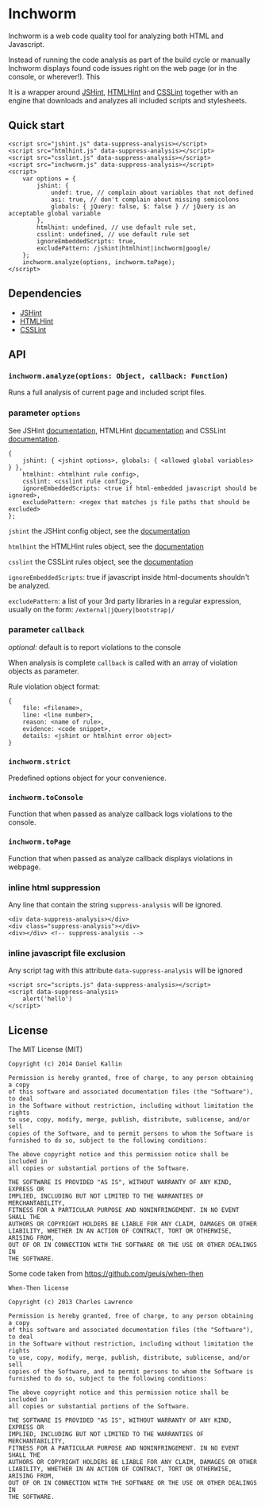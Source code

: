 Inchworm
====================

Inchworm is a web code quality tool for analyzing both HTML and Javascript.

Instead of running the code analysis as part of the build cycle or manually Inchworm displays found code issues right
 on the web page (or in the console, or wherever!). This

It is a wrapper around [JSHint](https://github.com/jshint/jshint/raw/2.x/dist/jshint.js),
[HTMLHint](https://raw.github.com/yaniswang/HTMLHint/master/lib/htmlhint.js) and [CSSLint](https://github.com/stubbornella/csslint) together with an engine that
downloads and analyzes all included scripts and stylesheets.

Quick start
------------

    <script src="jshint.js" data-suppress-analysis></script>
    <script src="htmlhint.js" data-suppress-analysis></script>
    <script src="csslint.js" data-suppress-analysis></script>
    <script src="inchworm.js" data-suppress-analysis></script>
    <script>
        var options = {
            jshint: {
                undef: true, // complain about variables that not defined
                asi: true, // don't complain about missing semicolons
                globals: { jQuery: false, $: false } // jQuery is an acceptable global variable
            },
            htmlhint: undefined, // use default rule set,
            csslint: undefined, // use default rule set
            ignoreEmbeddedScripts: true,
            excludePattern: /jshint|htmlhint|inchworm|google/
        };
        inchworm.analyze(options, inchworm.toPage);
    </script>

Dependencies
------------
*  [JSHint](https://github.com/jshint/jshint/raw/2.x/dist/jshint.js)
*  [HTMLHint](https://raw.github.com/yaniswang/HTMLHint/master/lib/htmlhint.js)
*  [CSSLint](https://raw2.github.com/stubbornella/csslint/master/release/csslint.js)

API
----

### `inchworm.analyze(options: Object, callback: Function)`

Runs a full analysis of current page and included script files.

### parameter `options`

See JSHint [documentation](http://www.jshint.com/docs/options/), HTMLHint [documentation](https://github.com/yaniswang/HTMLHint/wiki/Usage) and CSSLint [documentation](https://github.com/stubbornella/csslint/wiki/Rules).

    {
        jshint: { <jshint options>, globals: { <allowed global variables> } },
        htmlhint: <htmlhint rule config>,
        csslint: <csslint rule config>,
        ignoreEmbeddedScripts: <true if html-embedded javascript should be ignored>,
        excludePattern: <regex that matches js file paths that should be excluded>
    };

`jshint` the JSHint config object, see the [documentation](http://www.jshint.com/docs/options/)

`htmlhint` the HTMLHint rules object, see the [documentation](https://github.com/yaniswang/HTMLHint/wiki/Usage)

`csslint` the CSSLint rules object, see the [documentation](https://github.com/stubbornella/csslint/wiki/Rules)

`ignoreEmbeddedScripts`: true if javascript inside html-documents shouldn't be analyzed.

`excludePattern`: a list of your 3rd party libraries in a regular expression,
usually on the form: `/external|jQuery|bootstrap|/`

### parameter `callback`

_optional_: default is to report violations to the console

When analysis is complete `callback` is called with an array of violation objects as parameter.

Rule violation object format:

    {
        file: <filename>,
        line: <line number>,
        reason: <name of rule>,
        evidence: <code snippet>,
        details: <jshint or htmlhint error object>
    }

### `inchworm.strict`

Predefined options object for your convenience.

### `inchworm.toConsole`

Function that when passed as analyze callback logs violations to the console.

### `inchworm.toPage`

Function that when passed as analyze callback displays violations in webpage.

### inline html suppression

Any line that contain the string `suppress-analysis` will be ignored.

    <div data-suppress-analysis></div>
    <div class="suppress-analysis"></div>
    <div></div> <!-- suppress-analysis -->

### inline javascript file exclusion

Any script tag with this attribute `data-suppress-analysis` will be ignored

    <script src="scripts.js" data-suppress-analysis></script>
    <script data-suppress-analysis>
        alert('hello')
    </script>

## License

The MIT License (MIT)

    Copyright (c) 2014 Daniel Kallin

    Permission is hereby granted, free of charge, to any person obtaining a copy
    of this software and associated documentation files (the "Software"), to deal
    in the Software without restriction, including without limitation the rights
    to use, copy, modify, merge, publish, distribute, sublicense, and/or sell
    copies of the Software, and to permit persons to whom the Software is
    furnished to do so, subject to the following conditions:

    The above copyright notice and this permission notice shall be included in
    all copies or substantial portions of the Software.

    THE SOFTWARE IS PROVIDED "AS IS", WITHOUT WARRANTY OF ANY KIND, EXPRESS OR
    IMPLIED, INCLUDING BUT NOT LIMITED TO THE WARRANTIES OF MERCHANTABILITY,
    FITNESS FOR A PARTICULAR PURPOSE AND NONINFRINGEMENT. IN NO EVENT SHALL THE
    AUTHORS OR COPYRIGHT HOLDERS BE LIABLE FOR ANY CLAIM, DAMAGES OR OTHER
    LIABILITY, WHETHER IN AN ACTION OF CONTRACT, TORT OR OTHERWISE, ARISING FROM,
    OUT OF OR IN CONNECTION WITH THE SOFTWARE OR THE USE OR OTHER DEALINGS IN
    THE SOFTWARE.

Some code taken from https://github.com/geuis/when-then

    When-Then license

    Copyright (c) 2013 Charles Lawrence

    Permission is hereby granted, free of charge, to any person obtaining a copy
    of this software and associated documentation files (the "Software"), to deal
    in the Software without restriction, including without limitation the rights
    to use, copy, modify, merge, publish, distribute, sublicense, and/or sell
    copies of the Software, and to permit persons to whom the Software is
    furnished to do so, subject to the following conditions:

    The above copyright notice and this permission notice shall be included in
    all copies or substantial portions of the Software.

    THE SOFTWARE IS PROVIDED "AS IS", WITHOUT WARRANTY OF ANY KIND, EXPRESS OR
    IMPLIED, INCLUDING BUT NOT LIMITED TO THE WARRANTIES OF MERCHANTABILITY,
    FITNESS FOR A PARTICULAR PURPOSE AND NONINFRINGEMENT. IN NO EVENT SHALL THE
    AUTHORS OR COPYRIGHT HOLDERS BE LIABLE FOR ANY CLAIM, DAMAGES OR OTHER
    LIABILITY, WHETHER IN AN ACTION OF CONTRACT, TORT OR OTHERWISE, ARISING FROM,
    OUT OF OR IN CONNECTION WITH THE SOFTWARE OR THE USE OR OTHER DEALINGS IN
    THE SOFTWARE.